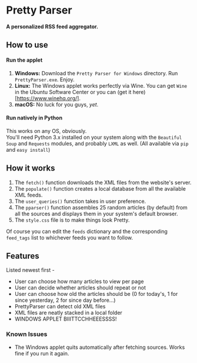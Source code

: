 Pretty Parser
=============

**A personalized RSS feed aggregator.**

## How to use
#### Run the applet
1. **Windows:** Download the `Pretty Parser for Windows` directory. Run `PrettyParser.exe`. Enjoy.
2. **Linux:** The Windows applet works perfectly via Wine. You can get `Wine` in the Ubuntu Software Center or you can (get it here)[https://www.winehq.org/].
3. **macOS:** No luck for you guys, *yet*.

#### Run natively in Python
This works on any OS, obviously.  
You'll need Python 3.x installed on your system along with the `Beautiful Soup` and `Requests` modules, and probably `LXML` as well. (All available via `pip` and `easy install`)

## How it works
1. The `fetch()` function downloads the XML files from the website's server.
2. The `populate()` function creates a local database from all the available XML feeds.
3. The `user_queries()` function takes in user preference.
3. The `pparser()` function assembles 25 random articles (by default) from all the sources and displays them in your system's default browser.
4. The `style.css` file is to make things look Pretty.

Of course you can edit the `feeds` dictionary and the corresponding `feed_tags` list to whichever feeds you want to follow.

## Features
Listed newest first -
* User can choose how many articles to view per page
* User can decide whether articles should repeat or not
* User can choose how old the articles should be (0 for today's, 1 for since yesterday, 2 for since day before...)
* PrettyParser can detect old XML files
* XML files are neatly stacked in a local folder
* WINDOWS APPLET BIIITTCCHHEEESSSS!

### Known Issues
* The Windows applet quits automatically after fetching sources. Works fine if you run it again.
